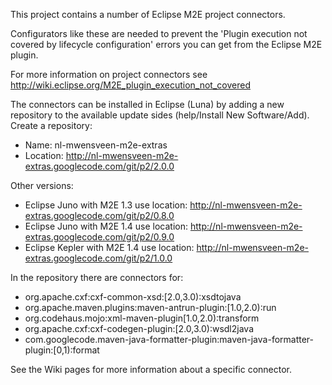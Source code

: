 This project contains a number of Eclipse M2E project connectors.


Configurators like these are needed to prevent the 'Plugin execution not covered by lifecycle configuration' errors you can get from the Eclipse M2E plugin.

For more information on project connectors see http://wiki.eclipse.org/M2E_plugin_execution_not_covered

The connectors can be installed in Eclipse (Luna) by adding a new repository to the available update sides (help/Install New Software/Add).
Create a repository:
  * Name: nl-mwensveen-m2e-extras
  * Location: http://nl-mwensveen-m2e-extras.googlecode.com/git/p2/2.0.0

Other versions:
  * Eclipse Juno with M2E 1.3 use location: http://nl-mwensveen-m2e-extras.googlecode.com/git/p2/0.8.0
  * Eclipse Juno with M2E 1.4 use location: http://nl-mwensveen-m2e-extras.googlecode.com/git/p2/0.9.0
  * Eclipse Kepler with M2E 1.4 use location: http://nl-mwensveen-m2e-extras.googlecode.com/git/p2/1.0.0

In the repository there are connectors for:

  * org.apache.cxf:cxf-common-xsd:[2.0,3.0):xsdtojava
  * org.apache.maven.plugins:maven-antrun-plugin:[1.0,2.0):run
  * org.codehaus.mojo:xml-maven-plugin[1.0,2.0):transform
  * org.apache.cxf:cxf-codegen-plugin:[2.0,3.0):wsdl2java
  * com.googlecode.maven-java-formatter-plugin:maven-java-formatter-plugin:[0,1):format

See the Wiki pages for more information about a specific connector.